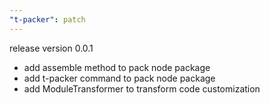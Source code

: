 ```yaml
---
"t-packer": patch
---
```


release version 0.0.1

- add assemble method to pack node package
- add t-packer command to pack node package
- add ModuleTransformer to transform code customization
